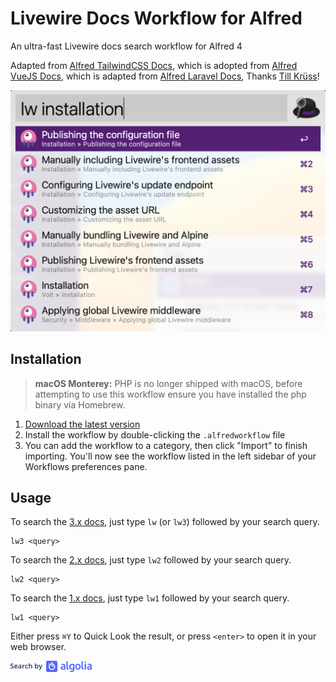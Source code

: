 # Livewire Docs Workflow for Alfred

An ultra-fast Livewire docs search workflow for Alfred 4

Adapted from [Alfred TailwindCSS Docs](https://github.com/clnt/alfred-tailwindcss-docs), which is adopted from [Alfred VueJS Docs](https://github.com/vmitchell85/alfred-vuejs-docs), which is adapted from [Alfred Laravel Docs](https://github.com/tillkruss/alfred-laravel-docs), Thanks [Till Krüss](https://twitter.com/tillkruss)!

![Screenshot](screenshot.png)

## Installation


> **macOS Monterey:** PHP is no longer shipped with macOS, before attempting to use this workflow ensure you have installed the php binary via Homebrew.

1. [Download the latest version](https://github.com/intrepidws/alfred-livewire-docs/releases/download/v1.0.0/Livewire.Docs.alfredworkflow)
2. Install the workflow by double-clicking the `.alfredworkflow` file
3. You can add the workflow to a category, then click "Import" to finish importing. You'll now see the workflow listed in the left sidebar of your Workflows preferences pane.

## Usage

To search the [3.x docs](https://livewire.laravel.com/docs/quickstart), just type `lw` (or `lw3`) followed by your search query.

```
lw3 <query>
```

To search the [2.x docs](https://laravel-livewire.com/docs/2.x/quickstart), just type `lw2` followed by your search query.

```
lw2 <query>
```

To search the [1.x docs](https://laravel-livewire.com/docs/1.x/quickstart), just type `lw1` followed by your search query.

```
lw1 <query>
```

Either press `⌘Y` to Quick Look the result, or press `<enter>` to open it in your web browser.

![Search by Algolia](algolia.png)
